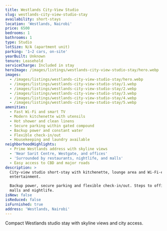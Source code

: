 ```yaml
---
title: Westlands City-View Studio
slug: westlands-city-view-studio-stay
availability: short-stays
location: 'Westlands, Nairobi'
price: 6500
bedrooms: 1
bathrooms: 1
type: Studio
lotSize: N/A (apartment unit)
parking: '1–2 cars, on-site'
yearBuilt: Unknown
tenure: Leasehold
serviceCharge: Included in stay
heroImage: /images/listings/westlands-city-view-studio-stay/hero.webp
images:
  - /images/listings/westlands-city-view-studio-stay/hero.webp
  - /images/listings/westlands-city-view-studio-stay/1.webp
  - /images/listings/westlands-city-view-studio-stay/2.webp
  - /images/listings/westlands-city-view-studio-stay/3.webp
  - /images/listings/westlands-city-view-studio-stay/4.webp
  - /images/listings/westlands-city-view-studio-stay/5.webp
amenities:
  - Fast Wi-Fi and smart TV
  - Modern kitchenette with utensils
  - Hot shower and clean linens
  - Secure parking within gated compound
  - Backup power and constant water
  - Flexible check-in/out
  - Housekeeping and laundry available
neighborhoodHighlights:
  - Prime Westlands address with skyline views
  - 'Near Sarit Centre, Westgate, and offices'
  - 'Surrounded by restaurants, nightlife, and malls'
  - Easy access to CBD and major roads
description: >
  City-view studio short-stay with kitchenette, lounge area and Wi-Fi-enabled
  entertainment.

  Backup power, secure parking and flexible check-in/out. Steps to offices,
  malls and nightlife.
isNew: false
isReduced: false
isFurnished: true
address: 'Westlands, Nairobi'
---
```

Compact Westlands studio stay with skyline views and city access.
